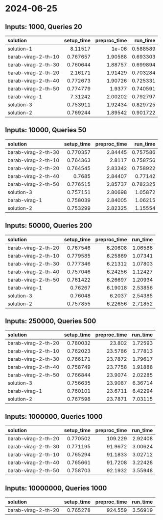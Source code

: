# 2024-06-25

## Inputs: 1000, Queries 20

| solution            |   setup_time |   preproc_time |   run_time |
|:--------------------|-------------:|---------------:|-----------:|
| solution-1          |     8.11517  |        1e-06   |   0.588589 |
| barab-virag-2-th-10 |     0.767657 |        1.90588 |   0.693303 |
| barab-virag-2-th-30 |     0.760644 |        1.88757 |   0.699894 |
| barab-virag-2-th-20 |     2.16171  |        1.91429 |   0.703284 |
| barab-virag-2-th-40 |     0.772673 |        1.90726 |   0.725331 |
| barab-virag-2-th-50 |     0.774779 |        1.9377  |   0.740591 |
| barab-virag-1       |     7.31242  |        2.00202 |   0.792797 |
| solution-3          |     0.753911 |        1.92434 |   0.829725 |
| solution-2          |     0.769244 |        1.89542 |   0.901722 |

## Inputs: 10000, Queries 50

| solution            |   setup_time |   preproc_time |   run_time |
|:--------------------|-------------:|---------------:|-----------:|
| barab-virag-2-th-30 |     0.770357 |        2.84445 |   0.757586 |
| barab-virag-2-th-10 |     0.764363 |        2.8117  |   0.758756 |
| barab-virag-2-th-20 |     0.764545 |        2.83342 |   0.758922 |
| barab-virag-2-th-40 |     0.7685   |        2.84407 |   0.77142  |
| barab-virag-2-th-50 |     0.776515 |        2.85737 |   0.782325 |
| solution-3          |     0.757151 |        2.80698 |   1.05872  |
| barab-virag-1       |     0.758039 |        2.84005 |   1.06215  |
| solution-2          |     0.753299 |        2.82325 |   1.15554  |

## Inputs: 50000, Queries 200

| solution            |   setup_time |   preproc_time |   run_time |
|:--------------------|-------------:|---------------:|-----------:|
| barab-virag-2-th-20 |     0.767546 |        6.20608 |    1.06586 |
| barab-virag-2-th-10 |     0.779585 |        6.25869 |    1.07341 |
| barab-virag-2-th-30 |     0.777346 |        6.21312 |    1.07803 |
| barab-virag-2-th-40 |     0.757046 |        6.24256 |    1.12427 |
| barab-virag-2-th-50 |     0.761422 |        6.26697 |    1.20934 |
| barab-virag-1       |     0.76267  |        6.19018 |    2.53856 |
| solution-3          |     0.76048  |        6.2037  |    2.54385 |
| solution-2          |     0.757855 |        6.22656 |    2.71852 |

## Inputs: 250000, Queries 500

| solution            |   setup_time |   preproc_time |   run_time |
|:--------------------|-------------:|---------------:|-----------:|
| barab-virag-2-th-20 |     0.780032 |        23.802  |    1.72593 |
| barab-virag-2-th-10 |     0.762023 |        23.5786 |    1.77813 |
| barab-virag-2-th-30 |     0.766171 |        23.7872 |    1.79617 |
| barab-virag-2-th-40 |     0.758749 |        23.7758 |    1.91888 |
| barab-virag-2-th-50 |     0.766844 |        23.9074 |    2.02285 |
| solution-3          |     0.756635 |        23.9087 |    6.36714 |
| barab-virag-1       |     0.760101 |        23.6711 |    6.42294 |
| solution-2          |     0.767598 |        23.7871 |    7.03115 |

## Inputs: 1000000, Queries 1000

| solution            |   setup_time |   preproc_time |   run_time |
|:--------------------|-------------:|---------------:|-----------:|
| barab-virag-2-th-20 |     0.770502 |       109.229  |    2.92408 |
| barab-virag-2-th-30 |     0.771195 |        91.9672 |    3.00624 |
| barab-virag-2-th-10 |     0.765294 |        91.1833 |    3.02712 |
| barab-virag-2-th-40 |     0.765661 |        91.7208 |    3.22428 |
| barab-virag-2-th-50 |     0.758703 |        92.1932 |    3.55948 |

## Inputs: 10000000, Queries 1000

| solution            |   setup_time |   preproc_time |   run_time |
|:--------------------|-------------:|---------------:|-----------:|
| barab-virag-2-th-20 |     0.765278 |        924.559 |    3.56919 |